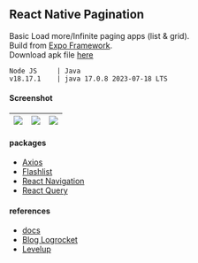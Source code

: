 ## React Native Pagination ##
Basic Load more/Infinite paging apps (list & grid).  
Build from [Expo Framework](https://expo.dev/).  
Download apk file [here](https://e.pcloud.link/publink/show?code=XZlC1PZrqlJGNLF2U53UO7LeY0aFFOgVb77)

```
Node JS     | Java
v18.17.1    | java 17.0.8 2023-07-18 LTS
```

#### Screenshot ####
| ![](https://i.imgur.com/y8IFvCW.png) | ![](https://i.imgur.com/sfIiDhB.png) | ![](https://i.imgur.com/DlfEVzB.png) |
| :---: | :----: | :---: |

#### packages ####
- [Axios](https://github.com/axios/axios)
- [Flashlist](https://shopify.github.io/flash-list/)
- [React Navigation](https://reactnavigation.org/)
- [React Query](https://tanstack.com/query/v4)

#### references ####
- [docs](https://tanstack.com/query/v4/docs/guides/infinite-queries)
- [Blog Logrocket](https://blog.logrocket.com/build-instagram-infinite-scrolling-feed-react-query/)
- [Levelup](https://levelup.gitconnected.com/react-native-infinite-scrolling-with-react-query-3c2cc69790be)
